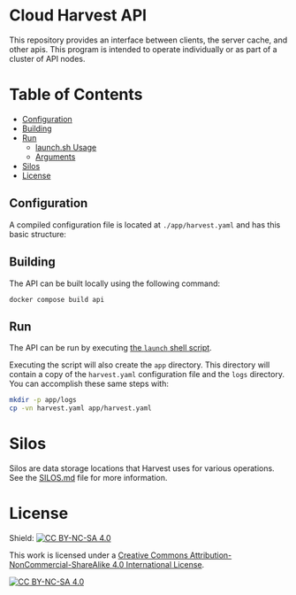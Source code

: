 # Cloud Harvest API
This repository provides an interface between clients, the server cache, and other apis. This program is intended to 
operate individually or as part of a cluster of API nodes. 

# Table of Contents
- [Configuration](#configuration)
- [Building](#building)
- [Run](#run)
  - [launch.sh Usage](#launchsh-usage)
  - [Arguments](#arguments)
- [Silos](#silos)
- [License](#license)

## Configuration
A compiled configuration file is located at `./app/harvest.yaml` and has this basic structure:

## Building
The API can be built locally using the following command:
```
docker compose build api
```

## Run
The API can be run by executing [the `launch` shell script](launch). 

Executing the script will also create the `app` directory. This directory will contain a copy of the `harvest.yaml` 
configuration file and the `logs` directory. You can accomplish these same steps with:

```bash
mkdir -p app/logs
cp -vn harvest.yaml app/harvest.yaml
```

# Silos
Silos are data storage locations that Harvest uses for various operations. See the [SILOS.md](SILOS.md) file for more information.

# License
Shield: [![CC BY-NC-SA 4.0][cc-by-nc-sa-shield]][cc-by-nc-sa]

This work is licensed under a
[Creative Commons Attribution-NonCommercial-ShareAlike 4.0 International License][cc-by-nc-sa].

[![CC BY-NC-SA 4.0][cc-by-nc-sa-image]][cc-by-nc-sa]

[cc-by-nc-sa]: http://creativecommons.org/licenses/by-nc-sa/4.0/
[cc-by-nc-sa-image]: https://licensebuttons.net/l/by-nc-sa/4.0/88x31.png
[cc-by-nc-sa-shield]: https://img.shields.io/badge/License-CC%20BY--NC--SA%204.0-lightgrey.svg
